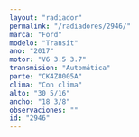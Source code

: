 ```yaml
---
layout: "radiador"
permalink: "/radiadores/2946/"
marca: "Ford"
modelo: "Transit"
ano: "2017"
motor: "V6 3.5 3.7"
transmision: "Automática"
parte: "CK4Z8005A"
clima: "Con clima"
alto: "30 5/16"
ancho: "18 3/8"
observaciones: ""
id: "2946"
---
```


